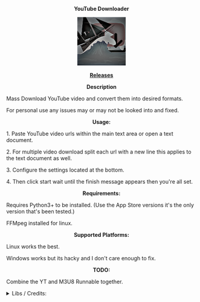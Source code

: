 <p align="center"> <b> YouTube Downloader </b> </p>

<p align="center">
<img src="src/main/resources/Logo.png" width="128"/>
</p>

<p align="center"> <b> <a href="https://github.com/TheReal3rd/YouTubeDownloader/releases"> Releases </a> </b> </p>

<p align="center"> <b> Description </b> </p>
<p> Mass Download YouTube video and convert them into desired formats. </p>
<p> For personal use any issues may or may not be looked into and fixed. </p>

<p align="center"> <b> Usage: </b> </p>
<p> 1. Paste YouTube video urls within the main text area or open a text document. </p>
<p> 2. For multiple video download split each url with a new line this applies to the text document as well. </p>
<p> 3. Configure the settings located at the bottom. </p>
<p> 4. Then click start wait until the finish message appears then you're all set. </p>

<p align="center"> <b> Requirements: </b> </p>
<p> Requires Python3+ to be installed. (Use the App Store versions it's the only version that's been tested.) </p>
<p> FFMpeg installed for linux. </p>

<p align="center"> <b> Supported Platforms: </b> </p>
<p> Linux works the best. </p>
<p> Windows works but its hacky and I don't care enough to fix. </p>


<p align="center"> <b> TODO: </b> </p>
<p> Combine the YT and M3U8 Runnable together. </p>

<details>
<summary> Libs / Credits: </summary>
<p> <a href="https://github.com/sapher/youtubedl-java"> 1.YouTubeDL-Java </a> </p>
<p> <a href="https://projectlombok.org/"> 2.Lombok </a> </p>
<p> <a href="https://github.com/ytdl-org/youtube-dl"> 3.YouTube-dl (Outdated and broken) </a> </p>
<p> <a href="https://github.com/ytdl-patched/youtube-dl"> 4.YouTube-dl-patched </a> </p>
<p> <a href="https://github.com/fvarrui/JavaPackager"> 5.JavaPackager </a> </p>
<p> <a href="https://github.com/BtbN/FFmpeg-Builds"> 6.FFmpeg </a> </p>
</details>
